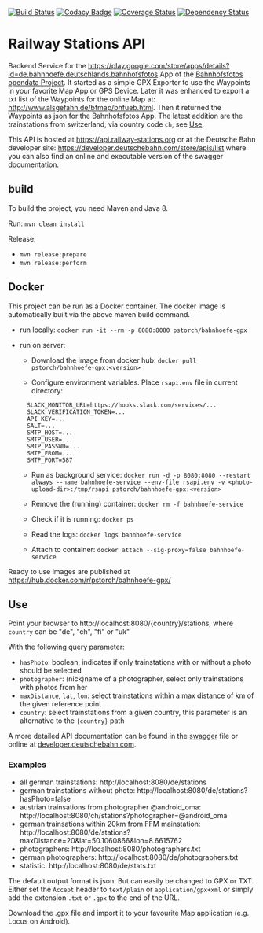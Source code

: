 [![Build Status](https://travis-ci.org/RailwayStations/RSAPI.svg?branch=master)](https://travis-ci.org/RailwayStations/RSAPI) [![Codacy Badge](https://api.codacy.com/project/badge/Grade/f28660e9e90e4549871fe8c35fe7bd2d)](https://www.codacy.com/app/peter-storch/RSAPI?utm_source=github.com&amp;utm_medium=referral&amp;utm_content=RailwayStations/RSAPI&amp;utm_campaign=Badge_Grade) [![Coverage Status](https://coveralls.io/repos/github/RailwayStations/RSAPI/badge.svg?branch=master)](https://coveralls.io/github/RailwayStations/RSAPI?branch=master) [![Dependency Status](https://www.versioneye.com/user/projects/586139b4ce9f89003d7ffb91/badge.svg?style=flat-square)](https://www.versioneye.com/user/projects/586139b4ce9f89003d7ffb91)

# Railway Stations API
Backend Service for the https://play.google.com/store/apps/details?id=de.bahnhoefe.deutschlands.bahnhofsfotos App of the [Bahnhofsfotos opendata Project](http://www.railway-stations.org/).
It started as a simple GPX Exporter to use the Waypoints in your favorite Map App or GPS Device.
Later it was enhanced to export a txt list of the Waypoints for the online Map at: http://www.alsgefahn.de/bfmap/bhfueb.html.
Then it returned the Waypoints as json for the Bahnhofsfotos App.
The latest addition are the trainstations from switzerland, via country code `ch`, see [Use](#use).

This API is hosted at https://api.railway-stations.org or at the Deutsche Bahn developer site: https://developer.deutschebahn.com/store/apis/list where you can also find an online and executable version of the swagger documentation.

## build
To build the project, you need Maven and Java 8.

Run:
```mvn clean install```

Release:
- `mvn release:prepare`
- `mvn release:perform`

## Docker
This project can be run as a Docker container. The docker image is automatically built via the above maven build command.

- run locally:
  ```docker run -it --rm -p 8080:8080 pstorch/bahnhoefe-gpx```

- run on server:
  - Download the image from docker hub:
  ```docker pull pstorch/bahnhoefe-gpx:<version>```
  
  - Configure environment variables. Place ```rsapi.env``` file in current directory:
  ```
    SLACK_MONITOR_URL=https://hooks.slack.com/services/...
    SLACK_VERIFICATION_TOKEN=...
    API_KEY=...
    SALT=...
    SMTP_HOST=...
    SMTP_USER=...
    SMTP_PASSWD=...
    SMTP_FROM=...
    SMTP_PORT=587
  ```

  - Run as background service:
  ```docker run -d -p 8080:8080 --restart always --name bahnhoefe-service --env-file rsapi.env -v <photo-upload-dir>:/tmp/rsapi pstorch/bahnhoefe-gpx:<version>```

  - Remove the (running) container:
  ```docker rm -f bahnhoefe-service```
  
  - Check if it is running:
  ```docker ps```
  
  - Read the logs:
  ```docker logs bahnhoefe-service```
  
  - Attach to container:
  ```docker attach --sig-proxy=false bahnhoefe-service```
  
Ready to use images are published at https://hub.docker.com/r/pstorch/bahnhoefe-gpx/

## Use
Point your browser to http://localhost:8080/{country}/stations, where `country` can be "de", "ch", "fi" or "uk"

With the following query parameter:
- `hasPhoto`: boolean, indicates if only trainstations with or without a photo should be selected
- `photographer`: (nick)name of a photographer, select only trainstations with photos from her
- `maxDistance`, `lat`, `lon`: select trainstations within a max distance of km of the given reference point
- `country`: select trainstations from a given country, this parameter is an alternative to the `{country}` path

A more detailed API documentation can be found in the [swagger](swagger.yml) file or online at [developer.deutschebahn.com](https://developer.deutschebahn.com/store/apis/list).

### Examples
- all german trainstations: http://localhost:8080/de/stations
- german trainstations without photo: http://localhost:8080/de/stations?hasPhoto=false
- austrian trainsations from photographer @android_oma: http://localhost:8080/ch/stations?photographer=@android_oma
- german trainsations within 20km from FFM mainstation: http://localhost:8080/de/stations?maxDistance=20&lat=50.1060866&lon=8.6615762
- photographers: http://localhost:8080/photographers.txt
- german photographers: http://localhost:8080/de/photographers.txt
- statistic: http://localhost:8080/de/stats.txt

The default output format is json. But can easily be changed to GPX or TXT. Either set the `Accept` header to `text/plain` or `application/gpx+xml` or simply add the extension `.txt` or `.gpx` to the end of the URL.

Download the .gpx file and import it to your favourite Map application (e.g. Locus on Android).
